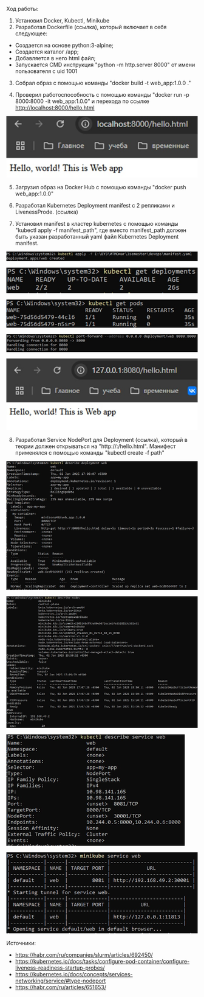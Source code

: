 
Ход работы:

1) Установил Docker, Kubectl, Minikube
2) Разработал Dockerfile (ссылка), который включает в себя следующее:

- Создается на основе python:3-alpine;
- Создается каталог /app;
- Добавляется в него html файл;
- Запускается CMD инструкция "python -m http.server 8000" от имени пользователя с uid 1001

3) Собрал образ c помощью команды "docker build -t web_app:1.0.0 ."

4) Проверил работоспособность с помощью команды "docker run -p 8000:8000 -it web_app:1.0.0" и перехода по ссылке <http://localhost:8000/hello.html>

![Проверка работы образа](/devops/images/test_docker.jpg)

5) Загрузил образ на Docker Hub с помощью команды "docker push web_app:1.0.0"

6) Разработал Kubernetes Deployment manifest с 2 репликами и LivenessProde. (ссылка)

7) Установил manifest в кластер kubernetes с помощью команды "kubectl apply -f manifest_path", где вместо manifest_path должен быть указан разработанный yaml файл Kubernetes Deployment manifest.

![Установка манифеста](/devops/images/apply.jpg)

![Получение списка деплойментов](/devops/images/get_depl.jpg)

![Получение списка подов](/devops/images/get_pods.jpg)

![Проброска портов](/devops/images/port_forward.jpg)

![Проверка деплоймента](/devops/images/test_dep.jpg)

8) Разработал Service NodePort для Deployment (ссылка), который в теории должен открываться на "http://<Node Ip>:<Node port>/hello.html". Манифест применялся с помощью команды "kubectl create -f path"

![Описание деплоймента](/devops/images/describe_dep.jpg)

![Описание узла](/devops/images/describe_node.jpg)

![Описание сервиса](/devops/images/describe_service.jpg)

![Проброска сервиса](/devops/images/test_service.jpg)

Источники:

- <https://habr.com/ru/companies/slurm/articles/692450/>
- <https://kubernetes.io/docs/tasks/configure-pod-container/configure-liveness-readiness-startup-probes/>
- <https://kubernetes.io/docs/concepts/services-networking/service/#type-nodeport>
- <https://habr.com/ru/articles/651653/>
